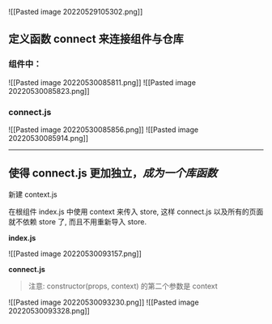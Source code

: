 ![[Pasted image 20220529105302.png]]

## 定义函数 connect 来连接组件与仓库

### 组件中：

![[Pasted image 20220530085811.png]]
![[Pasted image 20220530085823.png]]


### connect.js

![[Pasted image 20220530085856.png]]
![[Pasted image 20220530085914.png]]


---
## 使得 connect.js 更加独立，*成为一个库函数*

新建 context.js

在根组件 index.js 中使用 context 来传入 store, 这样 connect.js 以及所有的页面就不依赖 store 了, 而且不用重新导入 store.

**index.js**

![[Pasted image 20220530093157.png]]

**connect.js**

>注意: constructor(props, context) 的第二个参数是 context

![[Pasted image 20220530093230.png]]
![[Pasted image 20220530093328.png]]

